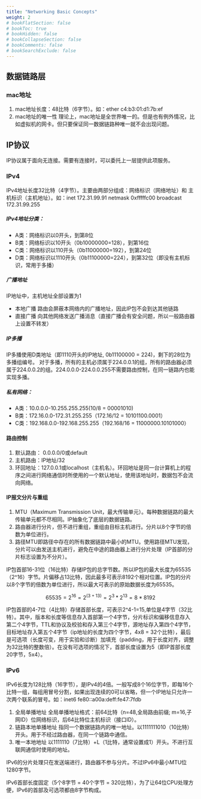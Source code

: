 ```yaml
---
title: "Networking Basic Concepts"
weight: 2
# bookFlatSection: false
# bookToc: true
# bookHidden: false
# bookCollapseSection: false
# bookComments: false
# bookSearchExclude: false
---
```


## 数据链路层

### mac地址
1. mac地址长度：48比特（6字节）。如：ether c4:b3:01:d1:7b:ef
2. mac地址的唯一性
理论上，mac地址是全世界唯一的。但是也有例外情况，比如虚拟机的网卡。但只要保证同一数据链路种唯一就不会出现问题。

## IP协议
IP协议属于面向无连接。需要有连接时，可以委托上一层提供此项服务。

### IPv4
IPv4地址长度32比特（4字节）。主要由两部分组成：网络标识（网络地址）和 主机标识（主机地址）。如：inet 172.31.99.91 netmask 0xfffffc00 broadcast 172.31.99.255

##### IPv4地址分类：
- A类：网络标识以0开头，到第8位
- B类：网络标识以10开头（0b10000000=128），到第16位
- C类：网络标识以110开头（0b11000000=192），到第24位
- D类：网络标识以1110开头（0b11100000=224），到第32位（即没有主机标识，常用于多播）

##### 广播地址
IP地址中，主机地址全部设置为1
- 本地广播 路由会屏蔽本网络内的广播地址，因此IP包不会到达其他链路
- 直接广播 向其他网络发送广播消息（直接广播会有安全问题，所以一般路由器上设置不转发）

##### IP多播 
IP多播使用D类地址（即1110开头的IP地址, 0b11100000 = 224)，剩下的28位为多播组编号。 对于多播，所有的主机必须属于224.0.0.1的组，所有的路由器必须属于224.0.0.2的组。224.0.0.0-224.0.0.255不需要路由控制，在同一链路内也能实现多播。

##### 私有网络：
   - A类：10.0.0.0-10.255.255.255(10/8 = 00001010)
   - B类：172.16.0.0-172.31.255.255（172.16/12 = 10101100.0001）
   - C类：192.168.0.0-192.168.255.255（192.168/16 = 11000000.10101000）

#### 路由控制
1. 默认路由： 0.0.0.0/0或default
2. 主机路由：IP地址/32
3. 环回地址：127.0.0.1或localhost（主机名）。环回地址是同一台计算机上的程序之间进行网络通信时所使用的一个默认地址，使用该地址时，数据包不会流向网络。

#### IP报文分片与重组
1. MTU（Maximum Transmission Unit，最大传输单元）。每种数据链路的最大传输单元都不尽相同。IP抽象化了底层的数据链路。
2. 路由器进行分片，但不进行重组，重组由目标主机进行。分片以8个字节的倍数为单位进行。
3. 路径MTU即路径中存在的所有数据链路中最小的MTU。使用路径MTU发现，分片可以由发送主机进行，避免在中途的路由器上进行分片处理（IP首部的分片标志设置为不分片）。

IP包首部16-31位（16比特）存储IP包的总字节数。所以IP包的最大长度为65535（2^16）字节。片偏移占13比特，因此最多可表示8192个相对位置。IP包的分片以8个字节的倍数为单位进行，所以最大可表示的原始数据长度为65535。
```math
65535 = 2^{16} = 2^{(3+13)} =  2^3 * 2^{13} = 8 * 8192
```

IP包首部的4-7位（4比特）存储首部长度，可表示2^4-1=15,单位是4字节（32比特）。其中，版本和长度等信息存入首部第一个4字节，分片标识和偏移信息存入第二个4字节，TTL和协议及校验和存入第三个4字节，源地址存入第四个4字节，目标地址存入第五个4字节（ip地址的长度为四个字节，4x8 = 32个比特），最后是可选项（长度可变，用于实验和诊断）加填充（padding，用于长度对齐，调整为32比特的整数倍）。在没有可选项的情况下，首部长度设置为5（即IP首部长度20字节，5x4）。

### IPv6
IPv6长度为128比特（16字节），是IPv4的4倍。一般写成8个16位字节，即每16个比特一组，每组用冒号分割，如果出现连续的0可以省略，但一个IP地址只允许一次两个联系的冒号。如：inet6 fe80::a00a:deff:fe47:7fdb

1. 全局单播地址
全局单播地址格式：前64比特（n=48,全局路由前缀; m=16,子网ID）位网络标识，后64比特位主机标识（接口ID）。
2. 链路本地单播地址
指同一个数据链路内的唯一地址。以1111111010（10比特）开头。用于不经过路由器，在同一个链路中通信。
3. 唯一本地地址
以1111110（7比特）+L（1比特，通常设置成1）开头。不进行互联网通信时使用的地址。

IPv6的分片处理只在发送端进行，路由器不参与分片。不过IPv6中最小MTU位1280字节。

IPv6首部长度固定（5个8字节 = 40个字节 = 320比特），为了让64位CPU处理方便，IPv6的首部及可选项都由8字节构成。
